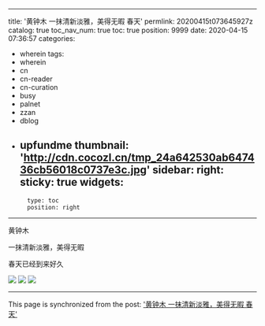 
---
title: '黄钟木 一抹清新淡雅，美得无暇 春天'
permlink: 20200415t073645927z
catalog: true
toc_nav_num: true
toc: true
position: 9999
date: 2020-04-15 07:36:57
categories:
- wherein
tags:
- wherein
- cn
- cn-reader
- cn-curation
- busy
- palnet
- zzan
- dblog
- upfundme
thumbnail: 'http://cdn.cocozl.cn/tmp_24a642530ab647436cb56018c0737e3c.jpg'
sidebar:
    right:
        sticky: true
widgets:
    -
        type: toc
        position: right
---


黄钟木

一抹清新淡雅，美得无暇

春天已经到来好久

<img src="http://cdn.cocozl.cn/tmp_24a642530ab647436cb56018c0737e3c.jpg" />

<img src="http://cdn.cocozl.cn/tmp_6a0f636a80ca33f8fd74d0c3d7f7a8d9.jpg" />

<img src="http://cdn.cocozl.cn/tmp_2de4dd49f8fa63c28fd150a41fe27895.jpg" />

- - -

This page is synchronized from the post: ['黄钟木 一抹清新淡雅，美得无暇 春天'](https://steemit.com/@iguazi123/20200415t073645927z)
